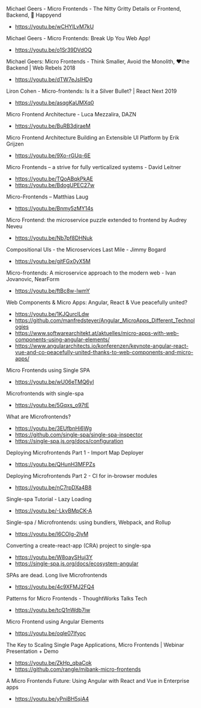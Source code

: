 Michael Geers - Micro Frontends - The Nitty Gritty Details or Frontend, Backend, 🌈 Happyend
* https://youtu.be/wCHYILvM7kU

Michael Geers - Micro Frontends: Break Up You Web App!
* https://youtu.be/o1Sr39DVdOQ

Michael Geers: Micro Frontends - Think Smaller, Avoid the Monolith, ❤️the Backend | Web Rebels 2018
* https://youtu.be/dTW7eJsIHDg

Liron Cohen - Micro-frontends: Is it a Silver Bullet? | React Next 2019
* https://youtu.be/asqgKaUMXq0

Micro Frontend Architecture - Luca Mezzalira, DAZN
* https://youtu.be/BuRB3djraeM

Micro Frontend Architecture Building an Extensible UI Platform by Erik Grijzen
* https://youtu.be/9Xo-rGUq-6E

Micro Frontends – a strive for fully verticalized systems - David Leitner
* https://youtu.be/TQoABqkPkAE
* https://youtu.be/BdogUPEC27w

Micro-Frontends – Matthias Laug
* https://youtu.be/Bnmy5zMY14s

Micro Frontend: the microservice puzzle extended to frontend by Audrey Neveu
* https://youtu.be/Nb7pf8DHNuk

Compositional UIs - the Microservices Last Mile - Jimmy Bogard
* https://youtu.be/gjtFGx0yX5M

Micro-frontends: A microservice approach to the modern web - Ivan Jovanovic, NearForm
* https://youtu.be/ftBc8w-lwmY

Web Components & Micro Apps: Angular, React & Vue peacefully united?
* https://youtu.be/1KJQurclLdw
* https://github.com/manfredsteyer/Angular_MicroApps_Different_Technologies
* https://www.softwarearchitekt.at/aktuelles/micro-apps-with-web-components-using-angular-elements/
* https://www.angulararchitects.io/konferenzen/keynote-angular-react-vue-and-co-peacefully-united-thanks-to-web-components-and-micro-apps/

Micro Frontends using Single SPA
* https://youtu.be/wU06eTMQ6yI

Microfrontends with single-spa
* https://youtu.be/5Gqxs_o97tE

What are Microfrontends?
* https://youtu.be/3EUfbnHi6Wg
* https://github.com/single-spa/single-spa-inspector
* https://single-spa.js.org/docs/configuration

Deploying Microfrontends Part 1 - Import Map Deployer
* https://youtu.be/QHunH3MFPZs

Deploying Microfrontends Part 2 - CI for in-browser modules
* https://youtu.be/nC7rpDXa4B8

Single-spa Tutorial - Lazy Loading
* https://youtu.be/-LkvBMpCK-A

Single-spa / Microfrontends: using bundlers, Webpack, and Rollup
* https://youtu.be/I6COIg-2lyM

Converting a create-react-app (CRA) project to single-spa
* https://youtu.be/W8oaySHuj3Y
* https://single-spa.js.org/docs/ecosystem-angular

SPAs are dead. Long live Microfrontends
* https://youtu.be/4c9XFMJ2FQ4

Patterns for Micro Frontends - ThoughtWorks Talks Tech
* https://youtu.be/tcQ1nWdb7iw

Micro Frontend using Angular Elements
* https://youtu.be/oqle07Ifyoc

The Key to Scaling Single Page Applications, Micro Frontends | Webinar Presentation + Demo
* https://youtu.be/ZkHp_qbaCok
* https://github.com/rangle/mibank-micro-frontends

A Micro Frontends Future: Using Angular with React and Vue in Enterprise apps
* https://youtu.be/yPniBH5sjA4
